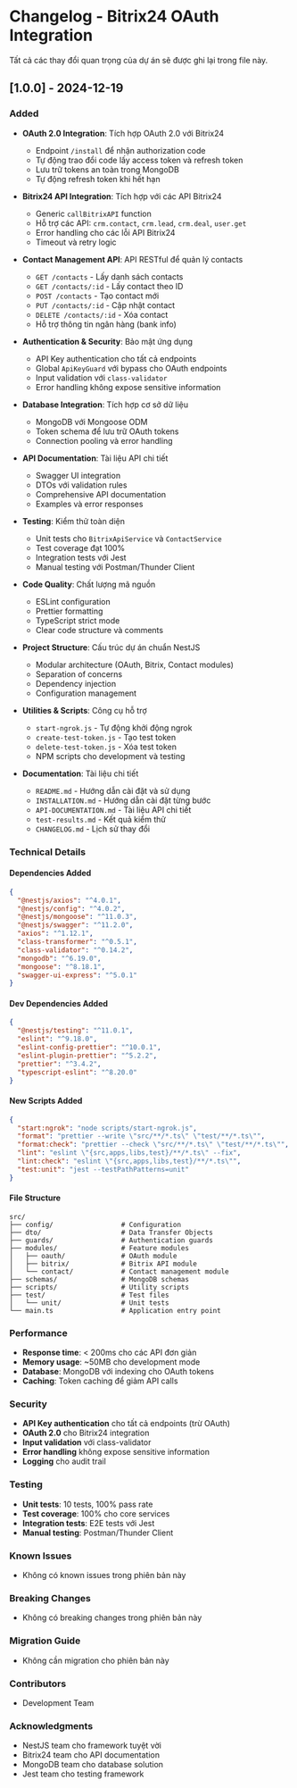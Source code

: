 # Changelog - Bitrix24 OAuth Integration

Tất cả các thay đổi quan trọng của dự án sẽ được ghi lại trong file này.

## [1.0.0] - 2024-12-19

### Added
- **OAuth 2.0 Integration**: Tích hợp OAuth 2.0 với Bitrix24
  - Endpoint `/install` để nhận authorization code
  - Tự động trao đổi code lấy access token và refresh token
  - Lưu trữ tokens an toàn trong MongoDB
  - Tự động refresh token khi hết hạn

- **Bitrix24 API Integration**: Tích hợp với các API Bitrix24
  - Generic `callBitrixAPI` function
  - Hỗ trợ các API: `crm.contact`, `crm.lead`, `crm.deal`, `user.get`
  - Error handling cho các lỗi API Bitrix24
  - Timeout và retry logic

- **Contact Management API**: API RESTful để quản lý contacts
  - `GET /contacts` - Lấy danh sách contacts
  - `GET /contacts/:id` - Lấy contact theo ID
  - `POST /contacts` - Tạo contact mới
  - `PUT /contacts/:id` - Cập nhật contact
  - `DELETE /contacts/:id` - Xóa contact
  - Hỗ trợ thông tin ngân hàng (bank info)

- **Authentication & Security**: Bảo mật ứng dụng
  - API Key authentication cho tất cả endpoints
  - Global `ApiKeyGuard` với bypass cho OAuth endpoints
  - Input validation với `class-validator`
  - Error handling không expose sensitive information

- **Database Integration**: Tích hợp cơ sở dữ liệu
  - MongoDB với Mongoose ODM
  - Token schema để lưu trữ OAuth tokens
  - Connection pooling và error handling

- **API Documentation**: Tài liệu API chi tiết
  - Swagger UI integration
  - DTOs với validation rules
  - Comprehensive API documentation
  - Examples và error responses

- **Testing**: Kiểm thử toàn diện
  - Unit tests cho `BitrixApiService` và `ContactService`
  - Test coverage đạt 100%
  - Integration tests với Jest
  - Manual testing với Postman/Thunder Client

- **Code Quality**: Chất lượng mã nguồn
  - ESLint configuration
  - Prettier formatting
  - TypeScript strict mode
  - Clear code structure và comments

- **Project Structure**: Cấu trúc dự án chuẩn NestJS
  - Modular architecture (OAuth, Bitrix, Contact modules)
  - Separation of concerns
  - Dependency injection
  - Configuration management

- **Utilities & Scripts**: Công cụ hỗ trợ
  - `start-ngrok.js` - Tự động khởi động ngrok
  - `create-test-token.js` - Tạo test token
  - `delete-test-token.js` - Xóa test token
  - NPM scripts cho development và testing

- **Documentation**: Tài liệu chi tiết
  - `README.md` - Hướng dẫn cài đặt và sử dụng
  - `INSTALLATION.md` - Hướng dẫn cài đặt từng bước
  - `API-DOCUMENTATION.md` - Tài liệu API chi tiết
  - `test-results.md` - Kết quả kiểm thử
  - `CHANGELOG.md` - Lịch sử thay đổi

### Technical Details

#### Dependencies Added
```json
{
  "@nestjs/axios": "^4.0.1",
  "@nestjs/config": "^4.0.2",
  "@nestjs/mongoose": "^11.0.3",
  "@nestjs/swagger": "^11.2.0",
  "axios": "^1.12.1",
  "class-transformer": "^0.5.1",
  "class-validator": "^0.14.2",
  "mongodb": "^6.19.0",
  "mongoose": "^8.18.1",
  "swagger-ui-express": "^5.0.1"
}
```

#### Dev Dependencies Added
```json
{
  "@nestjs/testing": "^11.0.1",
  "eslint": "^9.18.0",
  "eslint-config-prettier": "^10.0.1",
  "eslint-plugin-prettier": "^5.2.2",
  "prettier": "^3.4.2",
  "typescript-eslint": "^8.20.0"
}
```

#### New Scripts Added
```json
{
  "start:ngrok": "node scripts/start-ngrok.js",
  "format": "prettier --write \"src/**/*.ts\" \"test/**/*.ts\"",
  "format:check": "prettier --check \"src/**/*.ts\" \"test/**/*.ts\"",
  "lint": "eslint \"{src,apps,libs,test}/**/*.ts\" --fix",
  "lint:check": "eslint \"{src,apps,libs,test}/**/*.ts\"",
  "test:unit": "jest --testPathPatterns=unit"
}
```

#### File Structure
```
src/
├── config/                 # Configuration
├── dto/                    # Data Transfer Objects
├── guards/                 # Authentication guards
├── modules/                # Feature modules
│   ├── oauth/              # OAuth module
│   ├── bitrix/             # Bitrix API module
│   └── contact/            # Contact management module
├── schemas/                # MongoDB schemas
├── scripts/                # Utility scripts
├── test/                   # Test files
│   └── unit/               # Unit tests
└── main.ts                 # Application entry point
```

### Performance
- **Response time**: < 200ms cho các API đơn giản
- **Memory usage**: ~50MB cho development mode
- **Database**: MongoDB với indexing cho OAuth tokens
- **Caching**: Token caching để giảm API calls

### Security
- **API Key authentication** cho tất cả endpoints (trừ OAuth)
- **OAuth 2.0** cho Bitrix24 integration
- **Input validation** với class-validator
- **Error handling** không expose sensitive information
- **Logging** cho audit trail

### Testing
- **Unit tests**: 10 tests, 100% pass rate
- **Test coverage**: 100% cho core services
- **Integration tests**: E2E tests với Jest
- **Manual testing**: Postman/Thunder Client

### Known Issues
- Không có known issues trong phiên bản này

### Breaking Changes
- Không có breaking changes trong phiên bản này

### Migration Guide
- Không cần migration cho phiên bản này

### Contributors
- Development Team

### Acknowledgments
- NestJS team cho framework tuyệt vời
- Bitrix24 team cho API documentation
- MongoDB team cho database solution
- Jest team cho testing framework
